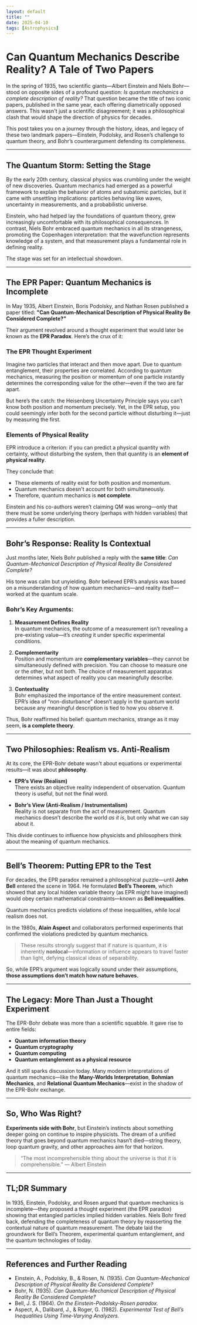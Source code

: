 ```yaml
---
layout: default
title: ""
date: 2025-04-10
tags: [Astrophysics]
---
```


# Can Quantum Mechanics Describe Reality? A Tale of Two Papers

In the spring of 1935, two scientific giants—Albert Einstein and Niels Bohr—stood on opposite sides of a profound question: *Is quantum mechanics a complete description of reality?* That question became the title of two iconic papers, published in the same year, each offering diametrically opposed answers. This wasn't just a scientific disagreement; it was a philosophical clash that would shape the direction of physics for decades.

<!--more-->

This post takes you on a journey through the history, ideas, and legacy of these two landmark papers—Einstein, Podolsky, and Rosen’s challenge to quantum theory, and Bohr’s counterargument defending its completeness.

---

## The Quantum Storm: Setting the Stage

By the early 20th century, classical physics was crumbling under the weight of new discoveries. Quantum mechanics had emerged as a powerful framework to explain the behavior of atoms and subatomic particles, but it came with unsettling implications: particles behaving like waves, uncertainty in measurements, and a probabilistic universe.

Einstein, who had helped lay the foundations of quantum theory, grew increasingly uncomfortable with its philosophical consequences. In contrast, Niels Bohr embraced quantum mechanics in all its strangeness, promoting the Copenhagen interpretation: that the wavefunction represents knowledge of a system, and that measurement plays a fundamental role in defining reality.

The stage was set for an intellectual showdown.

---

## The EPR Paper: Quantum Mechanics is Incomplete

In May 1935, Albert Einstein, Boris Podolsky, and Nathan Rosen published a paper titled: **"Can Quantum-Mechanical Description of Physical Reality Be Considered Complete?"**

Their argument revolved around a thought experiment that would later be known as the **EPR Paradox**. Here’s the crux of it:

### The EPR Thought Experiment

Imagine two particles that interact and then move apart. Due to quantum entanglement, their properties are correlated. According to quantum mechanics, measuring the position or momentum of one particle instantly determines the corresponding value for the other—even if the two are far apart.

But here’s the catch: the Heisenberg Uncertainty Principle says you can’t know both position and momentum precisely. Yet, in the EPR setup, you could seemingly infer both for the second particle without disturbing it—just by measuring the first.

### Elements of Physical Reality

EPR introduce a criterion: if you can predict a physical quantity with certainty, without disturbing the system, then that quantity is an **element of physical reality**.

They conclude that:
- These elements of reality exist for both position and momentum.
- Quantum mechanics doesn't account for both simultaneously.
- Therefore, quantum mechanics is **not complete**.

Einstein and his co-authors weren’t claiming QM was wrong—only that there must be some underlying theory (perhaps with hidden variables) that provides a fuller description.

---

## Bohr’s Response: Reality Is Contextual

Just months later, Niels Bohr published a reply with the **same title**: *Can Quantum-Mechanical Description of Physical Reality Be Considered Complete?*

His tone was calm but unyielding. Bohr believed EPR’s analysis was based on a misunderstanding of how quantum mechanics—and reality itself—worked at the quantum scale.

### Bohr’s Key Arguments:

1. **Measurement Defines Reality**  
   In quantum mechanics, the outcome of a measurement isn’t revealing a pre-existing value—it’s *creating* it under specific experimental conditions.

2. **Complementarity**  
   Position and momentum are **complementary variables**—they cannot be simultaneously defined with precision. You can choose to measure one or the other, but not both. The choice of measurement apparatus determines what aspect of reality you can meaningfully describe.

3. **Contextuality**  
   Bohr emphasized the importance of the entire measurement context. EPR’s idea of “non-disturbance” doesn’t apply in the quantum world because any meaningful description is tied to how you observe it.

Thus, Bohr reaffirmed his belief: quantum mechanics, strange as it may seem, **is a complete theory**.

---

## Two Philosophies: Realism vs. Anti-Realism

At its core, the EPR-Bohr debate wasn't about equations or experimental results—it was about **philosophy**.

- **EPR’s View (Realism)**  
  There exists an objective reality independent of observation. Quantum theory is useful, but not the final word.

- **Bohr’s View (Anti-Realism / Instrumentalism)**  
  Reality is not separate from the act of measurement. Quantum mechanics doesn’t describe the world *as it is*, but only what we can say about it.

This divide continues to influence how physicists and philosophers think about the meaning of quantum mechanics.

---

## Bell’s Theorem: Putting EPR to the Test

For decades, the EPR paradox remained a philosophical puzzle—until **John Bell** entered the scene in 1964. He formulated **Bell’s Theorem**, which showed that any local hidden variable theory (as EPR might have imagined) would obey certain mathematical constraints—known as **Bell inequalities**.

Quantum mechanics predicts violations of these inequalities, while local realism does not.

In the 1980s, **Alain Aspect** and collaborators performed experiments that confirmed the violations predicted by quantum mechanics.

> These results strongly suggest that if nature is quantum, it is inherently **nonlocal**—information or influence appears to travel faster than light, defying classical ideas of separability.

So, while EPR’s argument was logically sound under their assumptions, **those assumptions don’t match how nature behaves.**

---

## The Legacy: More Than Just a Thought Experiment

The EPR-Bohr debate was more than a scientific squabble. It gave rise to entire fields:

- **Quantum information theory**
- **Quantum cryptography**
- **Quantum computing**
- **Quantum entanglement as a physical resource**

And it still sparks discussion today. Many modern interpretations of quantum mechanics—like the **Many-Worlds Interpretation**, **Bohmian Mechanics**, and **Relational Quantum Mechanics**—exist in the shadow of the EPR-Bohr exchange.

---

## So, Who Was Right?

**Experiments side with Bohr**, but Einstein’s instincts about something deeper going on continue to inspire physicists. The dream of a unified theory that goes beyond quantum mechanics hasn’t died—string theory, loop quantum gravity, and other approaches aim for that horizon.

> “The most incomprehensible thing about the universe is that it is comprehensible.” — Albert Einstein

---

## TL;DR Summary

In 1935, Einstein, Podolsky, and Rosen argued that quantum mechanics is incomplete—they proposed a thought experiment (the EPR paradox) showing that entangled particles implied hidden variables. Niels Bohr fired back, defending the completeness of quantum theory by reasserting the contextual nature of quantum measurement. The debate laid the groundwork for Bell’s Theorem, experimental quantum entanglement, and the quantum technologies of today.

---

## References and Further Reading

- Einstein, A., Podolsky, B., & Rosen, N. (1935). *Can Quantum-Mechanical Description of Physical Reality Be Considered Complete?*
- Bohr, N. (1935). *Can Quantum-Mechanical Description of Physical Reality Be Considered Complete?*
- Bell, J. S. (1964). *On the Einstein-Podolsky-Rosen paradox.*
- Aspect, A., Dalibard, J., & Roger, G. (1982). *Experimental Test of Bell’s Inequalities Using Time‐Varying Analyzers.*


